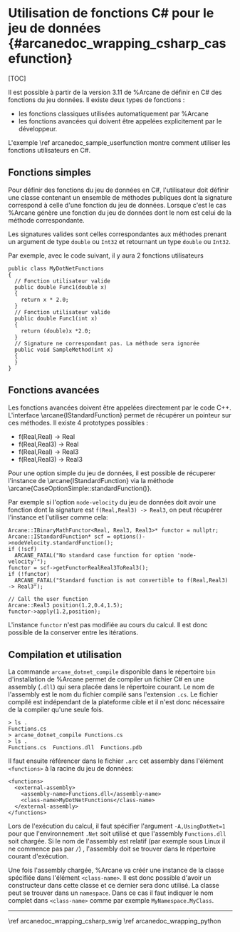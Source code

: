 # Utilisation de fonctions C# pour le jeu de données {#arcanedoc_wrapping_csharp_casefunction}

[TOC]

Il est possible à partir de la version 3.11 de %Arcane de définir en
C# des fonctions du jeu données. Il existe deux types de fonctions :

- les fonctions classiques utilisées automatiquement par %Arcane
- les fonctions avancées qui doivent être appelées explicitement par
  le développeur.

L'exemple \ref arcanedoc_sample_userfunction montre comment utiliser
les fonctions utilisateurs en C#.

## Fonctions simples

Pour définir des fonctions du jeu de données en C#, l'utilisateur doit
définir une classe contenant un ensemble de méthodes publiques dont la
signature correspond à celle d'une fonction du jeu de données. Lorsque
c'est le cas %Arcane génère une fonction du jeu de données dont le nom
est celui de la méthode correspondante.

Les signatures valides sont celles correspondantes aux méthodes
prenant un argument de type `double` ou `Int32` et retournant un type
`double` ou `Int32`.

Par exemple, avec le code suivant, il y aura 2 fonctions utilisateurs

```{cs}
public class MyDotNetFunctions
{
  // Fonction utilisateur valide
  public double Func1(double x)
  {
    return x * 2.0;
  }
  // Fonction utilisateur valide
  public double Func1(int x)
  {
    return (double)x *2.0;
  }
  // Signature ne correspondant pas. La méthode sera ignorée
  public void SampleMethod(int x)
  {
  }
}
```

## Fonctions avancées

Les fonctions avancées doivent être appelées directement par le code
C++. L'interface \arcane{IStandardFunction} permet de récupérer un
pointeur sur ces méthodes. Il existe 4 prototypes possibles :

- f(Real,Real) -> Real
- f(Real,Real3) -> Real
- f(Real,Real) -> Real3
- f(Real,Real3) -> Real3

Pour une option simple du jeu de données, il est possible de récuperer
l'instance de \arcane{IStandardFunction} via la méthode
\arcane{CaseOptionSimple::standardFunction()}.

Par exemple si l'option `node-velocity` du jeu de données doit avoir
une fonction dont la signature est `f(Real,Real3) -> Real3`, on peut
récupérer l'instance et l'utiliser comme cela:

~~~{cpp}
Arcane::IBinaryMathFunctor<Real, Real3, Real3>* functor = nullptr;
Arcane::IStandardFunction* scf = options()->nodeVelocity.standardFunction();
if (!scf)
  ARCANE_FATAL("No standard case function for option 'node-velocity'");
functor = scf->getFunctorRealReal3ToReal3();
if (!functor)
  ARCANE_FATAL("Standard function is not convertible to f(Real,Real3) -> Real3");

// Call the user function
Arcane::Real3 position(1.2,0.4,1.5);
functor->apply(1.2,position);
~~~

L'instance `functor` n'est pas modifiée au cours du calcul. Il est
donc possible de la conserver entre les itérations.

## Compilation et utilisation

La commande `arcane_dotnet_compile` disponible dans le répertoire
`bin` d'installation de %Arcane permet de compiler un fichier C# en
une assembly (`.dll`) qui sera placée dans le répertoire courant. Le
nom de l'assembly est le nom du fichier compilé sans l'extension
`.cs`. Le fichier compilé est indépendant de la plateforme cible et il
n'est donc nécessaire de la compiler qu'une seule fois.

```{sh}
> ls .
Functions.cs
> arcane_dotnet_compile Functions.cs
> ls .
Functions.cs  Functions.dll  Functions.pdb
```

Il faut ensuite référencer dans le fichier `.arc` cet assembly dans
l'élément `<functions>` à la racine du jeu de données:

```{xml}
<functions>
  <external-assembly>
    <assembly-name>Functions.dll</assembly-name>
    <class-name>MyDotNetFunctions</class-name>
  </external-assembly>
</functions>
```

Lors de l'exécution du calcul, il faut spécifier l'argument
`-A,UsingDotNet=1` pour que l'environnement `.Net` soit utilisé et que
l'assembly `Functions.dll` soit chargée. Si le nom de l'assembly est
relatif (par exemple sous Linux il ne commence pas par `/`) ,
l'assembly doit se trouver dans le répertoire courant d'exécution.

Une fois l'assembly chargée, %Arcane va créér une instance de la
classe spécifiée dans l'élément `<class-name>`. Il est donc possible
d'avoir un constructeur dans cette classe et ce dernier sera donc
utilisé. La classe peut se trouver dans un `namespace`. Dans ce cas il
faut indiquer le nom complet dans `<class-name>` comme par exemple
`MyNamespace.MyClass`.

____

<div class="section_buttons">
<span class="back_section_button">
\ref arcanedoc_wrapping_csharp_swig
</span>
<span class="next_section_button">
\ref arcanedoc_wrapping_python
</span>
</div>
